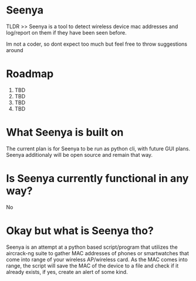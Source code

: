 # Seenya


TLDR >> Seenya is a tool to detect wireless device mac addresses  and log/report on them if they have been seen before.

Im not a coder, so dont expect too much but feel free to throw suggestions around


# Roadmap

1. TBD
2. TBD
3. TBD
4. TBD


# What Seenya is built on

The current plan is for Seenya to be run as python cli, with future GUI plans.
Seenya additionaly will be open source and remain that  way.


# Is Seenya currently functional in any way?

No


# Okay but what is  Seenya tho?

Seenya is an attempt at a python based script/program that utilizes the
aircrack-ng suite to gather MAC addresses of phones or smartwatches that
come into range of your wireless AP/wireless card. As the MAC comes into
range, the script will save the MAC of the device to a file and check if
it already exists, if yes, create an alert of some kind.
